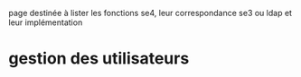 page destinée à lister les fonctions se4, leur correspondance se3 ou ldap et leur implémentation
# gestion des utilisateurs

